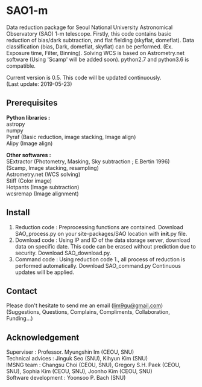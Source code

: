 SAO1-m
=============
Data reduction package for Seoul National University Astronomical Observatory (SAO) 1-m telescope. Firstly, this code contains basic reduction of bias/dark subtraction, and flat fielding (skyflat, domeflat). Data classification (bias, Dark, domeflat, skyflat) can be performed. (Ex. Exposure time, Filter, Binning). Solving WCS is based on Astrometry.net software (Using 'Scamp' will be added soon). python2.7 and python3.6 is compatible.   

Current version is 0.5. This code will be updated continuously.   
(Last update: 2019-05-23)  

Prerequisites
-------------  
**Python libraries :**  
astropy  
numpy  
Pyraf (Basic reduction, image stacking, Image align)  
Alipy (Image align)  

**Other softwares :**  
SExtractor (Photometry, Masking, Sky subtraction ; E.Bertin 1996)  
(Scamp, Image stacking, resampling)    
Astrometry.net (WCS solving)  
Stiff (Color image)  
Hotpants (Image subtraction)  
wcsremap (Image alignment)  

Install
-------------
1. Reduction code : Preprocessing functions are contained. Download SAO_process.py on your site-packages/SAO location with __init__.py file.
2. Download code : Using IP and ID of the data storage server, download data on specific date. This code can be erased without prediction due to security. Download SAO_download.py.  
3. Command code : Using reduction code 1., all process of reduction is performed automatically. Download SAO_command.py 
Continuous updates will be applied.

Contact
-------------
Please don't hesitate to send me an email (lim9gu@gmail.com)  
(Suggestions, Questions, Complains, Compliments, Collaboration, Funding...)

Acknowledgement
------------- 
Superviser : Professor. Myungshin Im (CEOU, SNU)  
Technical advices : Jinguk Seo (SNU), Kihyun Kim (SNU)  
IMSNG team : Changsu Choi (CEOU, SNU), Gregory S.H. Paek (CEOU, SNU), Sophia Kim (CEOU, SNU), Joonho Kim (CEOU, SNU)  
Software development : Yoonsoo P. Bach (SNU)
